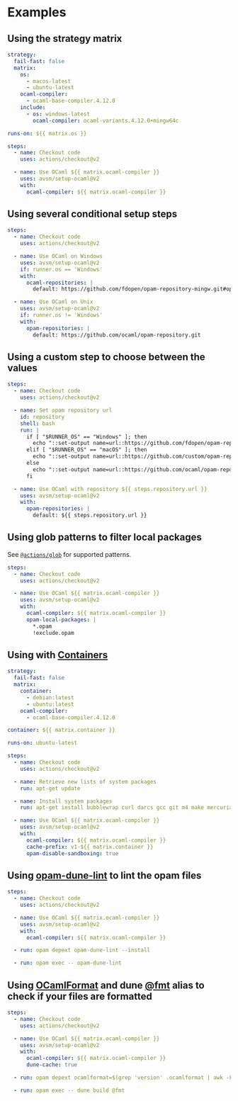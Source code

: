 # Examples

## Using the strategy matrix

<!-- prettier-ignore-start -->
```yml
strategy:
  fail-fast: false
  matrix:
    os:
      - macos-latest
      - ubuntu-latest
    ocaml-compiler:
      - ocaml-base-compiler.4.12.0
    include:
      - os: windows-latest
        ocaml-compiler: ocaml-variants.4.12.0+mingw64c

runs-on: ${{ matrix.os }}

steps:
  - name: Checkout code
    uses: actions/checkout@v2

  - name: Use OCaml ${{ matrix.ocaml-compiler }}
    uses: avsm/setup-ocaml@v2
    with:
      ocaml-compiler: ${{ matrix.ocaml-compiler }}
```
<!-- prettier-ignore-end -->

## Using several conditional setup steps

<!-- prettier-ignore-start -->
```yml
steps:
  - name: Checkout code
    uses: actions/checkout@v2

  - name: Use OCaml on Windows
    uses: avsm/setup-ocaml@v2
    if: runner.os == 'Windows'
    with:
      ocaml-repositories: |
        default: https://github.com/fdopen/opam-repository-mingw.git#opam2

  - name: Use OCaml on Unix
    uses: avsm/setup-ocaml@v2
    if: runner.os != 'Windows'
    with:
      opam-repositories: |
        default: https://github.com/ocaml/opam-repository.git
```
<!-- prettier-ignore-end -->

## Using a custom step to choose between the values

<!-- prettier-ignore-start -->
```yml
steps:
  - name: Checkout code
    uses: actions/checkout@v2

  - name: Set opam repository url
    id: repository
    shell: bash
    run: |
      if [ "$RUNNER_OS" == "Windows" ]; then
        echo "::set-output name=url::https://github.com/fdopen/opam-repository-mingw.git#opam2"
      elif [ "$RUNNER_OS" == "macOS" ]; then
        echo "::set-output name=url::https://github.com/custom/opam-repository.git#macOS"
      else
        echo "::set-output name=url::https://github.com/ocaml/opam-repository.git"
      fi

  - name: Use OCaml with repository ${{ steps.repository.url }}
    uses: avsm/setup-ocaml@v2
    with:
      opam-repositories: |
        default: ${{ steps.repository.url }}
```
<!-- prettier-ignore-end -->

## Using glob patterns to filter local packages

See
[`@actions/glob`](https://github.com/actions/toolkit/tree/main/packages/glob)
for supported patterns.

<!-- prettier-ignore-start -->
```yml
steps:
  - name: Checkout code
    uses: actions/checkout@v2

  - name: Use OCaml ${{ matrix.ocaml-compiler }}
    uses: avsm/setup-ocaml@v2
    with:
      ocaml-compiler: ${{ matrix.ocaml-compiler }}
      opam-local-packages: |
        *.opam
        !exclude.opam
```
<!-- prettier-ignore-end -->

## Using with [Containers](https://docs.github.com/en/actions/reference/workflow-syntax-for-github-actions#jobsjob_idcontainer)

<!-- prettier-ignore-start -->
```yml
strategy:
  fail-fast: false
  matrix:
    container:
      - debian:latest
      - ubuntu:latest
    ocaml-compiler:
      - ocaml-base-compiler.4.12.0

container: ${{ matrix.container }}

runs-on: ubuntu-latest

steps:
  - name: Checkout code
    uses: actions/checkout@v2

  - name: Retrieve new lists of system packages
    run: apt-get update

  - name: Install system packages
    run: apt-get install bubblewrap curl darcs gcc git m4 make mercurial patch rsync sudo unzip --yes

  - name: Use OCaml ${{ matrix.ocaml-compiler }}
    uses: avsm/setup-ocaml@v2
    with:
      ocaml-compiler: ${{ matrix.ocaml-compiler }}
      cache-prefix: v1-${{ matrix.container }}
      opam-disable-sandboxing: true
```
<!-- prettier-ignore-end -->

## Using [opam-dune-lint](https://github.com/ocurrent/opam-dune-lint) to lint the opam files

<!-- prettier-ignore-start -->
```yml
steps:
  - name: Checkout code
    uses: actions/checkout@v2

  - name: Use OCaml ${{ matrix.ocaml-compiler }}
    uses: avsm/setup-ocaml@v2
    with:
      ocaml-compiler: ${{ matrix.ocaml-compiler }}

  - run: opam depext opam-dune-lint --install

  - run: opam exec -- opam-dune-lint
```
<!-- prettier-ignore-end -->

## Using [OCamlFormat](https://github.com/ocaml-ppx/ocamlformat) and dune [@fmt](https://dune.readthedocs.io/en/stable/formatting.html) alias to check if your files are formatted

<!-- prettier-ignore-start -->
```yml
steps:
  - name: Checkout code
    uses: actions/checkout@v2

  - name: Use OCaml ${{ matrix.ocaml-compiler }}
    uses: avsm/setup-ocaml@v2
    with:
      ocaml-compiler: ${{ matrix.ocaml-compiler }}
      dune-cache: true

  - run: opam depext ocamlformat=$(grep 'version' .ocamlformat | awk -F '=' '{ print $2 }') --install

  - run: opam exec -- dune build @fmt
```
<!-- prettier-ignore-end -->
